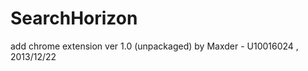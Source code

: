 SearchHorizon
=============

add chrome extension ver 1.0 (unpackaged) by Maxder - U10016024 , 2013/12/22